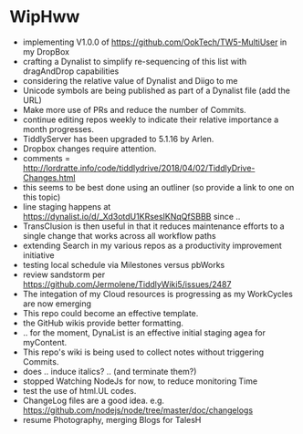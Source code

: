 # WipHww

* implementing V1.0.0 of https://github.com/OokTech/TW5-MultiUser in my DropBox
* crafting a Dynalist to simplify re-sequencing of this list with dragAndDrop capabilities
* considering the relative value of Dynalist and Diigo to me
* Unicode symbols are being published as part of a Dynalist file (add the URL)
* Make more use of PRs and reduce the number of Commits.
* continue editing repos weekly to indicate their relative importance a month progresses.
* TiddlyServer has been upgraded to 5.1.16 by Arlen.
* Dropbox changes require attention.
* comments = http://lordratte.info/code/tiddlydrive/2018/04/02/TiddlyDrive-Changes.html
* this seems to be best done using an outliner (so provide a link to one on this topic)
* line staging happens at https://dynalist.io/d/_Xd3otdU1KRsesIKNqQfSBBB since ..
* TransClusion is then useful in that it reduces maintenance efforts to a single change that works across all workflow paths
* extending Search in my various repos as a productivity improvement initiative
* testing local schedule via Milestones versus pbWorks
* review sandstorm per https://github.com/Jermolene/TiddlyWiki5/issues/2487
* The integation of my Cloud resources is progressing as my WorkCycles are now emerging
* This repo could become an effective template.
* the GitHub wikis provide better formatting.
* .. for the moment, DynaList is an effective initial staging agea for myContent.
* This repo's wiki is being used to collect notes without triggering Commits.
* does .. induce italics? .. (and terminate them?)
* stopped Watching NodeJs for now, to reduce monitoring Time
* test the use of html.UL codes.
* ChangeLog files are a good idea.  e.g. https://github.com/nodejs/node/tree/master/doc/changelogs
* resume Photography, merging Blogs for TalesH
